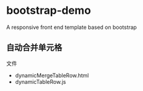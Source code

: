 # bootstrap-demo
A responsive front end template based on bootstrap

## 自动合并单元格
文件

- dynamicMergeTableRow.html
- dynamicTableRow.js